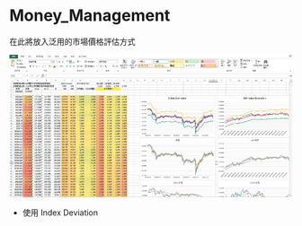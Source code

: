 # Money_Management

在此將放入泛用的市場價格評估方式

![Image.](/image/20221014.png "Fund Index Deviation.")

* 使用 Index Deviation